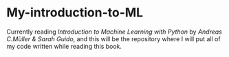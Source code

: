 # My-introduction-to-ML
Currently reading *Introduction to Machine Learning with Python* by *Andreas C.Müller & Sarah Guido*,
and this will be the repository where I will put all of my code written while reading this book.

